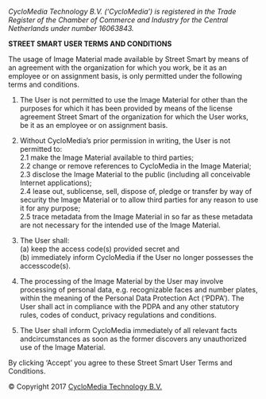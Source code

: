 _CycloMedia Technology B.V. (‘CycloMedia’) is registered in the Trade Register of the Chamber of Commerce and Industry for the Central Netherlands under number 16063843._

**STREET SMART USER TERMS AND CONDITIONS**

The usage of Image Material made available by Street Smart by means of an agreement with the organization for which you work,
be it as an employee or on assignment basis, is only permitted under the following terms and conditions.

1.  The User is not permitted to use the Image Material for other than the purposes for which it has been provided by means of the license agreement Street Smart of the organization for which the User works, be it as an employee or on assignment basis.

2.  Without CycloMedia’s prior permission in writing, the User is not permitted to:  
    2.1 make the Image Material available to third parties;  
    2.2 change or remove references to CycloMedia in the Image Material;  
    2.3 disclose the Image Material to the public (including all conceivable Internet applications);  
    2.4 lease out, sublicense, sell, dispose of, pledge or transfer by way of security the Image Material or to allow third parties for any reason to use it for any purpose;  
    2.5 trace metadata from the Image Material in so far as these metadata are not necessary for the intended use of the Image Material.

3.  The User shall:  
    (a) keep the access code(s) provided secret and  
    (b) immediately inform CycloMedia if the User no longer possesses the accesscode(s).

4.  The processing of the Image Material by the User may involve processing of personal data, e.g. recognizable faces and number plates,
    within the meaning of the Personal Data Protection Act (‘PDPA’). The User shall act in compliance with the PDPA and any other statutory rules, codes of conduct, privacy regulations and conditions.

5.  The User shall inform CycloMedia immediately of all relevant facts andcircumstances as soon as the former discovers any unauthorized use of the Image Material.

By clicking ‘Accept’ you agree to these Street Smart User Terms and Conditions.

© Copyright 2017 [CycloMedia Technology B.V.](https://www.cyclomedia.com/us)
